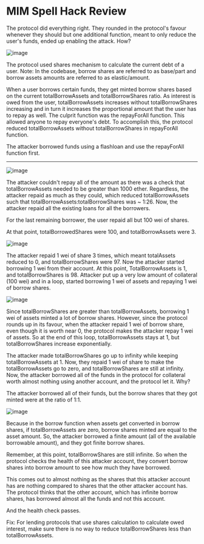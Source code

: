 # MIM Spell Hack Review

The protocol did everything right. They rounded in the protocol's favour whenever they should but one additional function, meant to only reduce the user's funds, ended up enabling the attack. How?

<!-- display image -->

![image](https://pbs.twimg.com/media/GFJrzsnbkAAaBMy.png)

The protocol used shares mechanism to calculate the current debt of a user. Note: In the codebase, borrow shares are referred to as base/part and borrow assets amounts are referred to as elastic/amount.

When a user borrows certain funds, they get minted borrow shares based on the current totalBorrowAssets and totalBorrowShares ratio. As interest is owed from the user, totalBorrowAssets increases without totalBorrowShares increasing and in turn it increases the proportional amount that the user has to repay as well. The culprit function was the repayForAll function. This allowed anyone to repay everyone's debt. To accomplish this, the protocol reduced totalBorrowAssets without totalBorrowShares in repayForAll function.

The attacker borrowed funds using a flashloan and use the repayForAll function first.

---

<!-- display image -->

![image](https://pbs.twimg.com/media/GFJr0z3awAAAruT.jpg)

The attacker couldn't repay all of the amount as there was a check that totalBorrowAssets needed to be greater than 1000 ether. Regardless, the attacker repaid as much as they could, which reduced totalBorrowAssets such that totalBorrowAssets:totalBorrowShares was ~ 1:26.
Now, the attacker repaid all the existing loans for all the borrowers.

For the last remaining borrower, the user repaid all but 100 wei of shares.

At that point, totalBorrowedShares were 100, and totalBorrowAssets were 3.

<!-- display image -->

![image](https://pbs.twimg.com/media/GFJr1kaasAEn6PL.jpg)

The attacker repaid 1 wei of share 3 times, which meant totalAssets reduced to 0, and totalBorrowShares were 97. Now the attacker started borrowing 1 wei from their account. At this point, TotalBorrowAssets is 1, and totalBorrowShares is 98.
Attacker put up a very low amount of collateral (100 wei) and in a loop, started borrowing 1 wei of assets and repaying 1 wei of borrow shares.

<!-- display image -->

![image](https://pbs.twimg.com/media/GFJr2WAbMAA6JkN.jpg)

Since totalBorrowShares are greater than totalBorrowAssets, borrowing 1 wei of assets minted a lot of borrow shares.
However, since the protocol rounds up in its favour, when the attacker repaid 1 wei of borrow share, even though it is worth near 0, the protocol makes the attacker repay 1 wei of assets.
So at the end of this loop, totalBorrowAssets stays at 1, but totalBorrowShares increase exponentially.

The attacker made totalBorrowShares go up to infinity while keeping totalBorrowAssets at 1.
Now, they repaid 1 wei of share to make the totalBorrowAssets go to zero, and totalBorrowShares are still at infinity. Now, the attacker borrowed all of the funds in the protocol for collateral worth almost nothing using another account, and the protocol let it.
Why?

The attacker borrowed all of their funds, but the borrow shares that they got minted were at the ratio of 1:1.

<!-- display image -->

![image](https://pbs.twimg.com/media/GFJr3slaoAAY7s9.jpg)

Because in the borrow function when assets get converted in borrow shares, if totalBorrowAssets are zero, borrow shares minted are equal to the asset amount. So, the attacker borrowed a finite amount (all of the available borrowable amount), and they got finite borrow shares.

Remember, at this point, totalBorrowShares are still infinite. So when the protocol checks the health of this attacker account, they convert borrow shares into borrow amount to see how much they have borrowed.

This comes out to almost nothing as the shares that this attacker account has are nothing compared to shares that the other attacker account has. The protocol thinks that the other account, which has infinite borrow shares, has borrowed almost all the funds and not this account.

And the health check passes.

Fix: For lending protocols that use shares calculation to calculate owed interest, make sure there is no way to reduce totalBorrowShares less than totalBorrowAssets.
